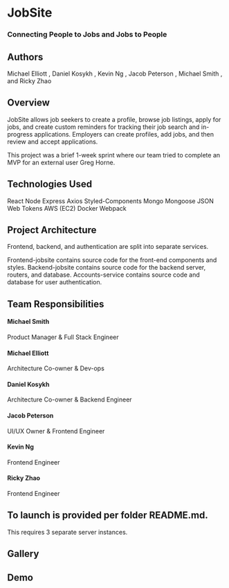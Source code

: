 # JobSite
### Connecting People to Jobs and Jobs to People

## Authors
Michael Elliott , Daniel Kosykh , Kevin Ng , Jacob Peterson , Michael Smith , and Ricky Zhao

## Overview
JobSite allows job seekers to create a profile, browse job listings, apply for jobs, and create custom reminders for tracking their job search and in-progress applications. Employers can create profiles, add jobs, and then review and accept applications.

This project was a brief 1-week sprint where our team tried to complete an MVP for an external user Greg Horne.

## Technologies Used

React
Node
Express
Axios
Styled-Components
Mongo
Mongoose
JSON Web Tokens
AWS (EC2)
Docker
Webpack

## Project Architecture

Frontend, backend, and authentication are split into separate services.

Frontend-jobsite contains source code for the front-end components and styles.
Backend-jobsite contains source code for the backend server, routers, and database.
Accounts-service contains source code and database for user authentication.

## Team Responsibilities

#### Michael Smith
Product Manager & Full Stack Engineer

#### Michael Elliott
Architecture Co-owner & Dev-ops

#### Daniel Kosykh
Architecture Co-owner & Backend Engineer

#### Jacob Peterson
UI/UX Owner & Frontend Engineer

#### Kevin Ng
Frontend Engineer

#### Ricky Zhao
Frontend Engineer

## To launch is provided per folder README.md.
This requires 3 separate server instances.

## Gallery


## Demo


